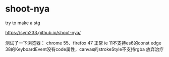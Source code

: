 # shoot-nya
try to make a stg

https://sym233.github.io/shoot-nya/

测试了一下浏览器：
chrome 55、firefox 47 正常
ie 11不支持es6的const
edge 38的KeyboardEvent没有code属性，canvas的strokeStyle不支持rgba
放弃治疗